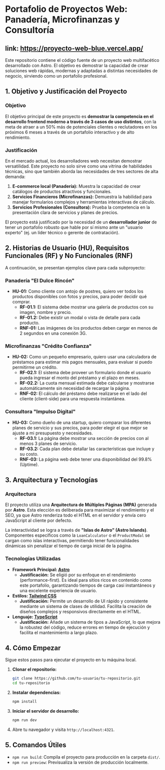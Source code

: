 

# Portafolio de Proyectos Web: Panadería, Microfinanzas y Consultoría
## link: https://proyecto-web-blue.vercel.app/
Este repositorio contiene el código fuente de un proyecto web multifacético desarrollado con Astro. El objetivo es demostrar la capacidad de crear soluciones web rápidas, modernas y adaptadas a distintas necesidades de negocio, sirviendo como un portafolio profesional.

## 1. Objetivo y Justificación del Proyecto

### Objetivo
El objetivo principal de este proyecto es **demostrar la competencia en el desarrollo frontend moderno a través de 3 casos de uso distintos**, con la meta de atraer a un 50% más de potenciales clientes o reclutadores en los próximos 6 meses a través de un portafolio interactivo y de alto rendimiento.

### Justificación
En el mercado actual, los desarrolladores web necesitan demostrar versatilidad. Este proyecto no solo sirve como una vitrina de habilidades técnicas, sino que también aborda las necesidades de tres sectores de alta demanda:
1.  **E-commerce local (Panadería):** Muestra la capacidad de crear catálogos de productos atractivos y funcionales.
2.  **Servicios Financieros (Microfinanzas):** Demuestra la habilidad para manejar formularios complejos y herramientas interactivas de cálculo.
3.  **Servicios Profesionales (Consultora):** Prueba la competencia en la presentación clara de servicios y planes de precios.

El proyecto está justificado por la necesidad de un **desarrollador junior** de tener un portafolio robusto que hable por sí mismo ante un "usuario experto" (ej. un líder técnico o gerente de contratación).

## 2. Historias de Usuario (HU), Requisitos Funcionales (RF) y No Funcionales (RNF)

A continuación, se presentan ejemplos clave para cada subproyecto:

### Panadería "El Dulce Rincón"

*   **HU-01:** Como cliente con antojo de postres, quiero ver todos los productos disponibles con fotos y precios, para poder decidir qué comprar.
    *   **RF-01.1:** El sistema debe mostrar una galería de productos con su imagen, nombre y precio.
    *   **RF-01.2:** Debe existir un modal o vista de detalle para cada producto.
    *   **RNF-01:** Las imágenes de los productos deben cargar en menos de 2 segundos en una conexión 3G.

### Microfinanzas "Crédito Confianza"

*   **HU-02:** Como un pequeño empresario, quiero usar una calculadora de préstamos para estimar mis pagos mensuales, para evaluar si puedo permitirme un crédito.
    *   **RF-02.1:** El sistema debe proveer un formulario donde el usuario pueda ingresar el monto del préstamo y el plazo en meses.
    *   **RF-02.2:** La cuota mensual estimada debe calcularse y mostrarse automáticamente sin necesidad de recargar la página.
    *   **RNF-02:** El cálculo del préstamo debe realizarse en el lado del cliente (client-side) para una respuesta instantánea.

### Consultora "Impulso Digital"

*   **HU-03:** Como dueño de una startup, quiero comparar los diferentes planes de servicio y sus precios, para poder elegir el que mejor se ajuste a mi presupuesto y necesidades.
    *   **RF-03.1:** La página debe mostrar una sección de precios con al menos 3 planes de servicio.
    *   **RF-03.2:** Cada plan debe detallar las características que incluye y su costo.
    *   **RNF-03:** La página web debe tener una disponibilidad del 99.8% (Uptime).

## 3. Arquitectura y Tecnologías

### Arquitectura
El proyecto utiliza una **Arquitectura de Múltiples Páginas (MPA)** generada por **Astro**. Esta elección es deliberada para maximizar el rendimiento y el SEO, ya que Astro renderiza todo el HTML en el servidor y envía cero JavaScript al cliente por defecto.

La interactividad se logra a través de **"Islas de Astro" (Astro Islands)**. Componentes específicos como la `LoanCalculator` o el `ProductModal` se cargan como islas interactivas, permitiendo tener funcionalidades dinámicas sin penalizar el tiempo de carga inicial de la página.

### Tecnologías Utilizadas
*   **Framework Principal: [Astro](https://astro.build/)**
    *   **Justificación:** Se eligió por su enfoque en el rendimiento (performance-first). Es ideal para sitios ricos en contenido como este portafolio, garantizando tiempos de carga casi instantáneos y una excelente experiencia de usuario.
*   **Estilos: [Tailwind CSS](https://tailwindcss.com/)**
    *   **Justificación:** Permite un desarrollo de UI rápido y consistente mediante un sistema de clases de utilidad. Facilita la creación de diseños complejos y responsivos directamente en el HTML.
*   **Lenguaje: [TypeScript](https://www.typescriptlang.org/)**
    *   **Justificación:** Añade un sistema de tipos a JavaScript, lo que mejora la robustez del código, reduce errores en tiempo de ejecución y facilita el mantenimiento a largo plazo.

## 4. Cómo Empezar

Sigue estos pasos para ejecutar el proyecto en tu máquina local.

1.  **Clonar el repositorio:**
    ```bash
    git clone https://github.com/tu-usuario/tu-repositorio.git
    cd tu-repositorio
    ```

2.  **Instalar dependencias:**
    ```bash
    npm install
    ```

3.  **Iniciar el servidor de desarrollo:**
    ```bash
    npm run dev
    ```

4.  Abre tu navegador y visita `http://localhost:4321`.

## 5. Comandos Útiles

- `npm run build`: Compila el proyecto para producción en la carpeta `dist/`.
- `npm run preview`: Previsualiza la versión de producción localmente.
